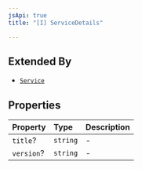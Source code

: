 ```yaml
---
jsApi: true
title: "[I] ServiceDetails"

---
```

## Extended By

- [`Service`](Service.md)

## Properties

| Property | Type | Description |
| :------ | :------ | :------ |
| `title`? | `string` | - |
| `version`? | `string` | - |
